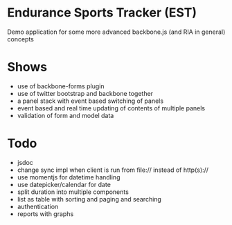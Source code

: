 Endurance Sports Tracker (EST)
==============================

Demo application for some more advanced backbone.js (and RIA in general) concepts

Shows
=====

- use of backbone-forms plugin
- use of twitter bootstrap and backbone together
- a panel stack with event based switching of panels
- event based and real time updating of contents of multiple panels
- validation of form and model data

Todo
====

- jsdoc
- change sync impl when client is run from file:// instead of http(s)://
- use momentjs for datetime handling
- use datepicker/calendar for date
- split duration into multiple components
- list as table with sorting and paging and searching
- authentication
- reports with graphs

